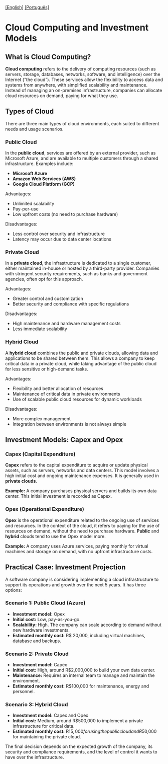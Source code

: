 [\[English\]](READMEE.md) [\[Português\]](README.md)

# Cloud Computing and Investment Models

## What is Cloud Computing?

**Cloud computing** refers to the delivery of computing resources (such as servers, storage, databases, networks, software, and intelligence) over the Internet (“the cloud”). These services allow the flexibility to access data and systems from anywhere, with simplified scalability and maintenance. Instead of managing an on-premises infrastructure, companies can allocate cloud resources on demand, paying for what they use.

## Types of Cloud

There are three main types of cloud environments, each suited to different needs and usage scenarios.

### Public Cloud

In the **public cloud**, services are offered by an external provider, such as Microsoft Azure, and are available to multiple customers through a shared infrastructure. Examples include:

- **Microsoft Azure**
- **Amazon Web Services (AWS)**
- **Google Cloud Platform (GCP)**

Advantages:
- Unlimited scalability
- Pay-per-use
- Low upfront costs (no need to purchase hardware)

Disadvantages:
- Less control over security and infrastructure
- Latency may occur due to data center locations

### Private Cloud

In a **private cloud**, the infrastructure is dedicated to a single customer, either maintained in-house or hosted by a third-party provider. Companies with stringent security requirements, such as banks and government agencies, often opt for this approach.

Advantages:
- Greater control and customization
- Better security and compliance with specific regulations

Disadvantages:
- High maintenance and hardware management costs
- Less immediate scalability

### Hybrid Cloud

A **hybrid cloud** combines the public and private clouds, allowing data and applications to be shared between them. This allows a company to keep critical data in a private cloud, while taking advantage of the public cloud for less sensitive or high-demand tasks.

Advantages:
- Flexibility and better allocation of resources
- Maintenance of critical data in private environments
- Use of scalable public cloud resources for dynamic workloads

Disadvantages:
- More complex management
- Integration between environments is not always simple

## Investment Models: Capex and Opex

### Capex (Capital Expenditure)

**Capex** refers to the capital expenditure to acquire or update physical assets, such as servers, networks and data centers. This model involves a high initial cost and ongoing maintenance expenses. It is generally used in **private clouds**.

**Example:**
A company purchases physical servers and builds its own data center. This initial investment is recorded as Capex.

### Opex (Operational Expenditure)

**Opex** is the operational expenditure related to the ongoing use of services and resources. In the context of the cloud, it refers to paying for the use of resources on demand, without the need to purchase hardware. **Public** and **hybrid** clouds tend to use the Opex model more.

**Example:**
A company uses Azure services, paying monthly for virtual machines and storage on demand, with no upfront infrastructure costs.

## Practical Case: Investment Projection

A software company is considering implementing a cloud infrastructure to support its operations and growth over the next 5 years. It has three options:

### Scenario 1: Public Cloud (Azure)
- **Investment model:** Opex
- **Initial cost:** Low, pay-as-you-go.
- **Scalability:** High. The company can scale according to demand without new hardware investments.
- **Estimated monthly cost:** R$ 20,000, including virtual machines, database and backups.

### Scenario 2: Private Cloud
- **Investment model:** Capex
- **Initial cost:** High, around R$2,000,000 to build your own data center.
- **Maintenance:** Requires an internal team to manage and maintain the environment.
- **Estimated monthly cost:** R$100,000 for maintenance, energy and personnel.

### Scenario 3: Hybrid Cloud
- **Investment model:** Capex and Opex
- **Initial cost:** Medium, around R$500,000 to implement a private infrastructure for critical data.
- **Estimated monthly cost:** R$15,000 for using the public cloud and R$50,000 for maintaining the private cloud.

The final decision depends on the expected growth of the company, its security and compliance requirements, and the level of control it wants to have over the infrastructure.
